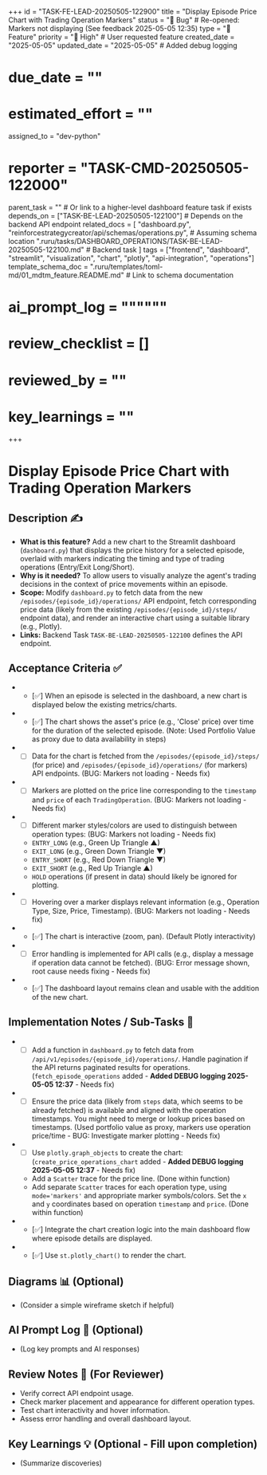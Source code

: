 +++
id = "TASK-FE-LEAD-20250505-122900"
title = "Display Episode Price Chart with Trading Operation Markers"
status = "🔴 Bug" # Re-opened: Markers not displaying (See feedback 2025-05-05 12:35)
type = "🌟 Feature"
priority = "🔼 High" # User requested feature
created_date = "2025-05-05"
updated_date = "2025-05-05" # Added debug logging
# due_date = ""
# estimated_effort = ""
assigned_to = "dev-python"
# reporter = "TASK-CMD-20250505-122000"
parent_task = "" # Or link to a higher-level dashboard feature task if exists
depends_on = ["TASK-BE-LEAD-20250505-122100"] # Depends on the backend API endpoint
related_docs = [
    "dashboard.py",
    "reinforcestrategycreator/api/schemas/operations.py", # Assuming schema location
    ".ruru/tasks/DASHBOARD_OPERATIONS/TASK-BE-LEAD-20250505-122100.md" # Backend task
    ]
tags = ["frontend", "dashboard", "streamlit", "visualization", "chart", "plotly", "api-integration", "operations"]
template_schema_doc = ".ruru/templates/toml-md/01_mdtm_feature.README.md" # Link to schema documentation
# ai_prompt_log = """"""
# review_checklist = []
# reviewed_by = ""
# key_learnings = ""
+++

# Display Episode Price Chart with Trading Operation Markers

## Description ✍️

*   **What is this feature?** Add a new chart to the Streamlit dashboard (`dashboard.py`) that displays the price history for a selected episode, overlaid with markers indicating the timing and type of trading operations (Entry/Exit Long/Short).
*   **Why is it needed?** To allow users to visually analyze the agent's trading decisions in the context of price movements within an episode.
*   **Scope:** Modify `dashboard.py` to fetch data from the new `/episodes/{episode_id}/operations/` API endpoint, fetch corresponding price data (likely from the existing `/episodes/{episode_id}/steps/` endpoint data), and render an interactive chart using a suitable library (e.g., Plotly).
*   **Links:** Backend Task `TASK-BE-LEAD-20250505-122100` defines the API endpoint.

## Acceptance Criteria ✅

*   - [✅] When an episode is selected in the dashboard, a new chart is displayed below the existing metrics/charts.
*   - [✅] The chart shows the asset's price (e.g., 'Close' price) over time for the duration of the selected episode. (Note: Used Portfolio Value as proxy due to data availability in steps)
*   - [ ] Data for the chart is fetched from the `/episodes/{episode_id}/steps/` (for price) and `/episodes/{episode_id}/operations/` (for markers) API endpoints. (BUG: Markers not loading - Needs fix)
*   - [ ] Markers are plotted on the price line corresponding to the `timestamp` and `price` of each `TradingOperation`. (BUG: Markers not loading - Needs fix)
*   - [ ] Different marker styles/colors are used to distinguish between operation types: (BUG: Markers not loading - Needs fix)
    *   `ENTRY_LONG` (e.g., Green Up Triangle ▲)
    *   `EXIT_LONG` (e.g., Green Down Triangle ▼)
    *   `ENTRY_SHORT` (e.g., Red Down Triangle ▼)
    *   `EXIT_SHORT` (e.g., Red Up Triangle ▲)
    *   `HOLD` operations (if present in data) should likely be ignored for plotting.
*   - [ ] Hovering over a marker displays relevant information (e.g., Operation Type, Size, Price, Timestamp). (BUG: Markers not loading - Needs fix)
*   - [✅] The chart is interactive (zoom, pan). (Default Plotly interactivity)
*   - [ ] Error handling is implemented for API calls (e.g., display a message if operation data cannot be fetched). (BUG: Error message shown, root cause needs fixing - Needs fix)
*   - [✅] The dashboard layout remains clean and usable with the addition of the new chart.

## Implementation Notes / Sub-Tasks 📝

*   - [ ] Add a function in `dashboard.py` to fetch data from `/api/v1/episodes/{episode_id}/operations/`. Handle pagination if the API returns paginated results for operations. (`fetch_episode_operations` added - **Added DEBUG logging 2025-05-05 12:37** - Needs fix)
*   - [ ] Ensure the price data (likely from `steps` data, which seems to be already fetched) is available and aligned with the operation timestamps. You might need to merge or lookup prices based on timestamps. (Used portfolio value as proxy, markers use operation price/time - BUG: Investigate marker plotting - Needs fix)
*   - [ ] Use `plotly.graph_objects` to create the chart: (`create_price_operations_chart` added - **Added DEBUG logging 2025-05-05 12:37** - Needs fix)
    *   Add a `Scatter` trace for the price line. (Done within function)
    *   Add separate `Scatter` traces for each operation type, using `mode='markers'` and appropriate marker symbols/colors. Set the `x` and `y` coordinates based on operation `timestamp` and `price`. (Done within function)
*   - [✅] Integrate the chart creation logic into the main dashboard flow where episode details are displayed.
*   - [✅] Use `st.plotly_chart()` to render the chart.

## Diagrams 📊 (Optional)

*   (Consider a simple wireframe sketch if helpful)

## AI Prompt Log 🤖 (Optional)

*   (Log key prompts and AI responses)

## Review Notes 👀 (For Reviewer)

*   Verify correct API endpoint usage.
*   Check marker placement and appearance for different operation types.
*   Test chart interactivity and hover information.
*   Assess error handling and overall dashboard layout.

## Key Learnings 💡 (Optional - Fill upon completion)

*   (Summarize discoveries)